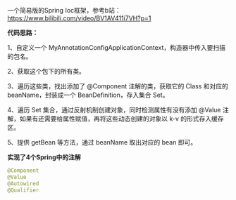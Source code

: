 一个简易版的Spring Ioc框架，参考b站：https://www.bilibili.com/video/BV1AV411i7VH?p=1



**代码思路：**

1、自定义一个 MyAnnotationConfigApplicationContext，构造器中传入要扫描的包名。

2、获取这个包下的所有类。

3、遍历这些类，找出添加了 @Component 注解的类，获取它的 Class 和对应的 beanName，封装成一个 BeanDefinition，存入集合 Set。

4、遍历 Set 集合，通过反射机制创建对象，同时检测属性有没有添加 @Value 注解，如果有还需要给属性赋值，再将这些动态创建的对象以 k-v 的形式存入缓存区。

5、提供 getBean 等方法，通过 beanName 取出对应的 bean 即可。



**实现了4个Spring中的注解**

```java
@Component
@Value
@Autowired
@Qualifier
```

